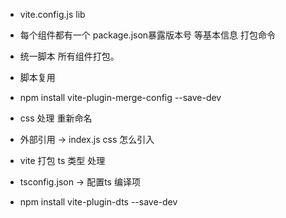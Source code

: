 * vite.config.js   lib
* 每个组件都有一个  package.json暴露版本号 等基本信息 打包命令
* 统一脚本 所有组件打包。
* 脚本复用
* npm install vite-plugin-merge-config --save-dev
* css 处理  重新命名
* 外部引用 -> index.js   css 怎么引入

* vite 打包 ts 类型 处理
* tsconfig.json  -> 配置ts 编译项
* npm install vite-plugin-dts --save-dev